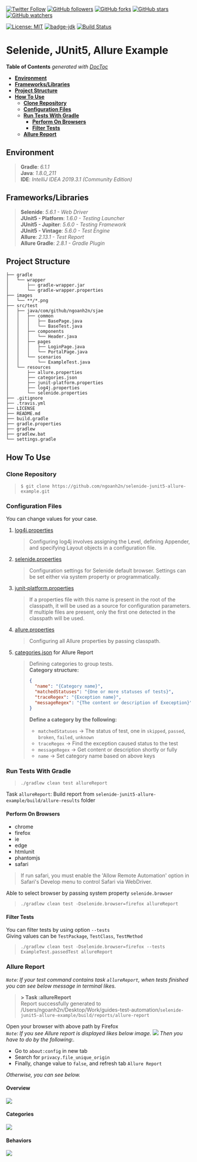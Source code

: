 [![Twitter Follow](https://img.shields.io/twitter/follow/ngoanh2n.svg?style=social)](https://twitter.com/ngoanh2n)
[![GitHub followers](https://img.shields.io/github/followers/ngoanh2n.svg?style=social&label=Follow&maxAge=2592000)](https://github.com/ngoanh2n?tab=followers)
[![GitHub forks](https://img.shields.io/github/forks/ngoanh2n/selenide-junit5-allure-example.svg?style=social&label=Fork&maxAge=2592000)](https://github.com/ngoanh2n/selenide-junit5-allure-example/network/members/)
[![GitHub stars](https://img.shields.io/github/stars/ngoanh2n/selenide-junit5-allure-example.svg?style=social&label=Star&maxAge=2592000)](https://github.com/ngoanh2n/selenide-junit5-allure-example/stargazers/)
[![GitHub watchers](https://img.shields.io/github/watchers/ngoanh2n/selenide-junit5-allure-example.svg?style=social&label=Watch&maxAge=2592000)](https://github.com/ngoanh2n/selenide-junit5-allure-example/watchers/)

[![License: MIT](https://img.shields.io/badge/License-MIT-blueviolet.svg)](https://opensource.org/licenses/MIT)
[![badge-jdk](https://img.shields.io/badge/jdk-8-blue.svg)](http://www.oracle.com/technetwork/java/javase/downloads/index.html)
[![Build Status](https://travis-ci.org/ngoanh2n/selenide-junit5-allure-example.svg?branch=master)](https://travis-ci.org/ngoanh2n/selenide-junit5-allure-example)

# Selenide, JUnit5, Allure Example

<!-- START doctoc generated TOC please keep comment here to allow auto update -->
<!-- DON'T EDIT THIS SECTION, INSTEAD RE-RUN doctoc TO UPDATE -->
**Table of Contents**  *generated with [DocToc](https://github.com/thlorenz/doctoc)*

- [**Environment**](#environment)
- [**Frameworks/Libraries**](#frameworkslibraries)
- [**Project Structure**](#project-structure)
- [**How To Use**](#how-to-use)
  - [**Clone Repository**](#clone-repository)
  - [**Configuration Files**](#configuration-files)
  - [**Run Tests With Gradle**](#run-tests-with-gradle)
    - [**Perform On Browsers**](#perform-on-browsers)
    - [**Filter Tests**](#filter-tests)
  - [**Allure Report**](#allure-report)

<!-- END doctoc generated TOC please keep comment here to allow auto update -->

## **Environment**
> **Gradle**: <em>6.1.1</em><br/>
> **Java**: <em>1.8.0_211</em><br/>
> **IDE**: <em>IntelliJ IDEA 2019.3.1 (Community Edition)</em><br/>

## **Frameworks/Libraries**
> **Selenide**: <em>5.6.1 - Web Driver</em><br/>
> **JUnit5 - Platform**: <em>1.6.0 - Testing Launcher</em><br/>
> **JUnit5 - Jupiter**: <em>5.6.0 - Testing Framework</em><br/>
> **JUnit5 - Vintage**: <em>5.6.0 - Test Engine</em><br/>
> **Allure**: <em>2.13.1 - Test Report</em><br/>
> **Allure Gradle**: <em>2.8.1 - Gradle Plugin</em><br/>

## **Project Structure**
```
├── gradle
│   └── wrapper
│       ├── gradle-wrapper.jar
│       └── gradle-wrapper.properties
├── images
│   └── **/*.png
├── src/test
│   ├── java/com/github/ngoanh2n/sjae
│   │   ├── common
│   │   │   ├── BasePage.java
│   │   │   └── BaseTest.java
│   │   ├── components
│   │   │   └── Header.java
│   │   ├── pages
│   │   │   ├── LoginPage.java
│   │   │   └── PortalPage.java
│   │   └── scenarios
│   │       └── ExampleTest.java
│   └── resources
│       ├── allure.properties
│       ├── categories.json
│       ├── junit-platform.properties
│       ├── log4j.properties
│       └── selenide.properties
├── .gitignore
├── .travis.yml
├── LICENSE
├── README.md
├── build.gradle
├── gradle.properties
├── gradlew
├── gradlew.bat
└── settings.gradle
```

## **How To Use**
### **Clone Repository**
> `$ git clone https://github.com/ngoanh2n/selenide-junit5-allure-example.git`

### **Configuration Files**
You can change values for your case.

1. [log4j.properties](src/test/resources/log4j.properties)<br/>
    > Configuring log4j involves assigning the Level, defining Appender, and specifying Layout objects in a configuration file.
2. [selenide.properties](src/test/resources/selenide.properties)<br/>
    > Configuration settings for Selenide default browser. Settings can be set either via system property or programmatically.
3. [junit-platform.properties](src/test/resources/junit-platform.properties)<br/>
    > If a properties file with this name is present in the root of the classpath, it will be used as a source for configuration parameters. If multiple files are present, only the first one detected in the classpath will be used.
4. [allure.properties](src/test/resources/allure.properties)<br/>
    > Configuring all Allure properties by passing classpath.
5. [categories.json](src/test/resources/categories.json) for Allure Report<br/>
    > Defining categories to group tests.<br/>
    > **Category structure:**<br/>
    > ```json
    > {
    >   "name": "{Category name}",
    >   "matchedStatuses": "{One or more statuses of tests}",
    >   "traceRegex": "{Exception name}",
    >   "messageRegex": "{The content or description of Exeception}"
    > }
    > ```
    > **Define a category by the following:**<br/>
    > - `matchedStatuses` -> The status of test, one in `skipped`, `passed`, `broken`, `failed`, `unknown`<br/>
    > - `traceRegex` -> Find the exception caused status to the test<br/>
    > - `messageRegex` -> Get content or description shortly or fully<br/>
    > - `name` -> Set category name based on above keys<br/>

### **Run Tests With Gradle**
> `./gradlew clean test allureReport`<br/>

Task `allureReport`: Build report from `selenide-junit5-allure-example/build/allure-results` folder

#### **Perform On Browsers**
- chrome
- firefox
- ie
- edge
- htmlunit
- phantomjs
- safari

> If run safari, you must enable the 'Allow Remote Automation' option in Safari's Develop menu to control Safari via WebDriver.

Able to select browser by passing system property `selenide.browser`<br/>
> `./gradlew clean test -Dselenide.browser=firefox allureReport`

#### **Filter Tests**
You can filter tests by using option `--tests`<br/>
Giving values can be `TestPackage`, `TestClass`, `TestMethod`
> `./gradlew clean test -Dselenide.browser=firefox --tests ExampleTest.passedTest allureReport`

### **Allure Report**
<em>`Note`: If your test command contains task `allureReport`, when tests finished you can see below message in terminal likes.</em>
> **> Task :allureReport**<br/>
> Report successfully generated to /Users/ngoanh2n/Desktop/Work/guides-test-automation/`selenide-junit5-allure-example/build/reports/allure-report`<br/>

Open your browser with above path by Firefox<br/>
<em>`Note`: If you see Allure report is displayed likes below image.</em>
![](images/allure-loading-firefox.png?raw=true)
<em>Then you have to do by the following:.</em>
- Go to `about:config` in new tab 
- Search for `privacy.file_unique_origin`
- Finally, change value to `false`, and refresh tab `Allure Report`

<em>Otherwise, you can see below.</em>

#### **Overview**
![](images/allure-report-overview.png?raw=true)

#### **Categories**
![](images/allure-report-categories.png?raw=true)

#### **Behaviors**
![](images/allure-report-behaviors.png?raw=true)